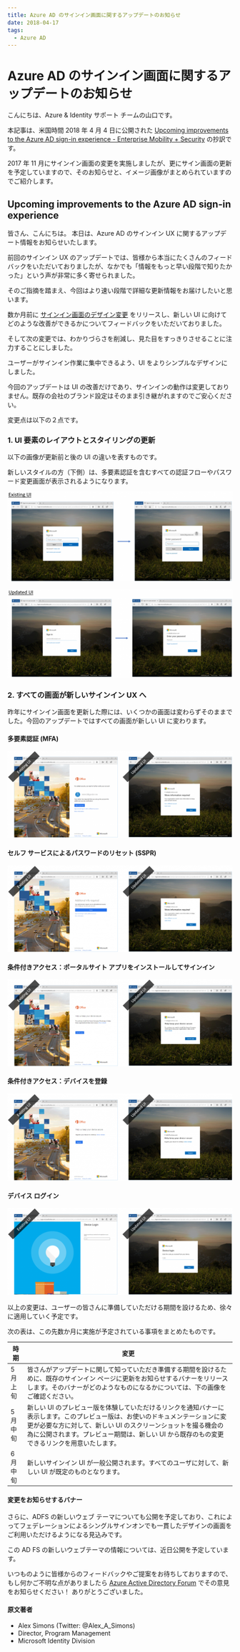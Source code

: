 ```yaml
---
title: Azure AD のサインイン画面に関するアップデートのお知らせ
date: 2018-04-17
tags:
  - Azure AD
---
```


# Azure AD のサインイン画面に関するアップデートのお知らせ

こんにちは、Azure & Identity サポート チームの山口です。

本記事は、米国時間 2018 年 4 月 4 日に公開された [Upcoming improvements to the Azure AD sign-in experience - Enterprise Mobility + Security](https://cloudblogs.microsoft.com/enterprisemobility/2018/04/04/upcoming-improvements-to-the-azure-ad-sign-in-experience/) の抄訳です。

2017 年 11 月にサインイン画面の変更を実施しましたが、更にサイン画面の更新を予定していますので、そのお知らせと、イメージ画像がまとめられていますのでご紹介します。

## Upcoming improvements to the Azure AD sign-in experience

皆さん、こんにちは。
本日は、Azure AD のサインイン UX に関するアップデート情報をお知らせいたします。

前回のサインイン UX のアップデートでは、皆様から本当にたくさんのフィードバックをいただいておりましたが、なかでも「情報をもっと早い段階で知りたかった」という声が非常に多く寄せられました。

そのご指摘を踏まえ、今回はより速い段階で詳細な更新情報をお届けしたいと思います。

数か月前に [サインイン画面のデザイン変更](https://cloudblogs.microsoft.com/enterprisemobility/2017/08/02/the-new-azure-ad-signin-experience-is-now-in-public-preview/) をリリースし、新しい UI に向けてどのような改善ができるかについてフィードバックをいただいておりました。

そして次の変更では、わかりづらさを削減し、見た目をすっきりさせることに注力することにしました。

ユーザーがサインイン作業に集中できるよう、UI をよりシンプルなデザインにしました。

今回のアップデートは UI の改善だけであり、サインインの動作は変更しておりません。既存の会社のブランド設定はそのまま引き継がれますのでご安心ください。

変更点は以下の２点です。
### 1. UI 要素のレイアウトとスタイリングの更新 

以下の画像が更新前と後の UI の違いを表すものです。

新しいスタイルの方（下側）は、多要素認証を含むすべての認証フローやパスワード変更画面が表示されるようになります。

![](./azure-ad-sign-in-experience/Existing-UI-1024x410-1024x410.png)

![](./azure-ad-sign-in-experience/New-UI-1024x402-1024x402.png)


### 2. すべての画面が新しいサインイン UX へ 
昨年にサインイン画面を更新した際には、いくつかの画面は変わらずそのままでした。今回のアップデートではすべての画面が新しい UI に変わります。

#### 多要素認証 (MFA)
![](./azure-ad-sign-in-experience/MFA-1024x396-1024x396.png)

#### セルフ サービスによるパスワードのリセット (SSPR)
![](./azure-ad-sign-in-experience/SSPR-1024x395-1024x395.png)

#### 条件付きアクセス：ポータルサイト アプリをインストールしてサインイン
![](./azure-ad-sign-in-experience/CA-app-install-1024x395-1024x395.png)

#### 条件付きアクセス：デバイスを登録
![](./azure-ad-sign-in-experience/CA-register-device-1024x397-1024x397.png)

#### デバイス ログイン
![](./azure-ad-sign-in-experience/Device-login-1024x396-1024x396.png)

以上の変更は、ユーザーの皆さんに準備していただける期間を設けるため、徐々に適用していく予定です。

次の表は、この先数か月に実施が予定されている事項をまとめたものです。


|時期 |変更 |
|----|----|
|5 月上旬 |皆さんがアップデートに関して知っていただき準備する期間を設けるために、既存のサインイン ページに更新をお知らせするバナーをリリースします。そのバナーがどのようなものになるかについては、下の画像をご確認ください。|
|5 月中旬 |新しい UI のプレビュー版を体験していただけるリンクを通知バナーに表示します。このプレビュー版は、お使いのドキュメンテーションに変更が必要な方に対して、新しい UI のスクリーンショットを撮る機会の為に公開されます。プレビュー期間は、新しい UI から既存のもの変更できるリンクを用意いたします。 |
|6 月中旬 |新しいサインイン UI が一般公開されます。すべてのユーザに対して、新しい UI が既定のものとなります。 |

#### 変更をお知らせするバナー

さらに、ADFS の新しいウェブ テーマについても公開を予定しており、これによってフェデレーションによるシングルサインオンでも一貫したデザインの画面をご利用いただけるようになる見込みです。 

この AD FS の新しいウェブテーマの情報については、近日公開を予定しています。

いつものように皆様からのフィードバックやご提案をお待ちしておりますので、もし何かご不明な点がありましたら [Azure Active Directory Forum](https://aka.ms/Sws1ht) でその意見をお知らせください！
ありがとうございました。


#### 原文著者

- Alex Simons (Twitter: @Alex_A_Simons)
- Director, Program Management
- Microsoft Identity Division
